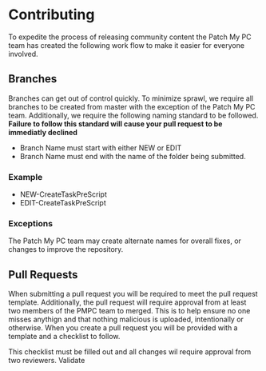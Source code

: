 # Contributing

To expedite the process of releasing community content the Patch My PC team has created the following work flow to make it easier for everyone involved.

## Branches

Branches can get out of control quickly. To minimize sprawl, we require all branches to be created from master with the exception of the Patch My PC team. Additionally, we require the following naming standard to be followed. **Failure to follow this standard will cause your pull request to be immediatly declined**

- Branch Name must start with either NEW or EDIT
- Branch Name must end with the name of the folder being submitted.

### Example

- NEW-CreateTaskPreScript
- EDIT-CreateTaskPreScript

### Exceptions

The Patch My PC team may create alternate names for overall fixes, or changes to improve the repository.

## Pull Requests

When submitting a pull request you will be required to meet the pull request template. Additionally, the pull request will require approval from at least two members of the PMPC team to merged. This is to help ensure no one misses anythign and that nothing malicious is uploaded, intentionally or otherwise. When you create a pull request you will be provided with a template and a checklist to follow.

This checklist must be filled out and all changes wil require approval from two reviewers. Validate